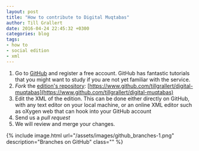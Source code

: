 ```yaml
---
layout: post
title: "How to contribute to Digital Muqtabas"
author: Till Grallert
date: 2016-04-24 22:45:32 +0300
categories: blog
tags:
- how to
- social edition
- xml
---
```


1. Go to [GitHub](https://www.github.com) and register a free account. GitHub has fantastic tutorials that you might want to study if you are not yet familiar with the service.
2. *Fork* the [edition's repository](https://www.github.com/tillgrallert/digital-muqtabas): [https://www.github.com/tillgrallert/digital-muqtabas](https://www.github.com/tillgrallert/digital-muqtabas)
3. Edit the XML of the edition. This can be done either directly on GitHub, with any text editor on your local machine, or an online XML editor such as oXygen web that can hook into your GitHub account
4. Send us a *pull request*
5. We will review and merge your changes.

{% include image.html url="/assets/images/github_branches-1.png" description="Branches on GitHub" class=""  %}